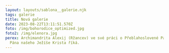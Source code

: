 ```yaml
---
layout: layouts/sablona__galerie.njk
tags: galerie
title: Nová galerie
date: 2023-08-22T13:11:51.570Z
foto: /img/bohorodice_optimized.jpg
foto2: /img/elenora.jpg
perex: Archimandrita Alexij (Ržancev) ve své práci o Přeblahoslovené Panně Matce
  Pána našeho Ježíše Krista říká.
---
```

